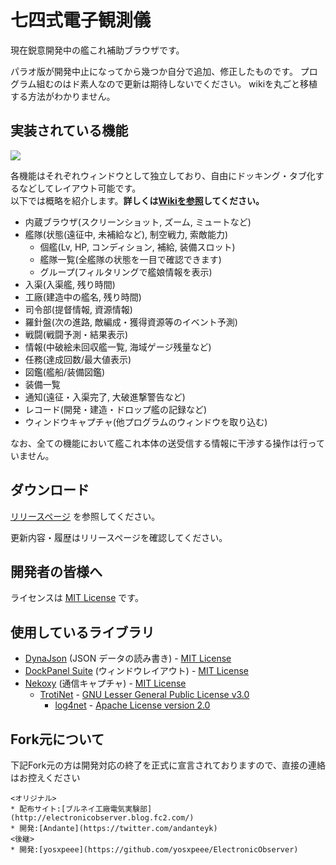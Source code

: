 
# 七四式電子観測儀

現在鋭意開発中の艦これ補助ブラウザです。  

パラオ版が開発中止になってから幾つか自分で追加、修正したものです。
プログラム組むのはド素人なので更新は期待しないでください。
wikiを丸ごと移植する方法がわかりません。

## 実装されている機能

![](https://user-images.githubusercontent.com/29325179/179132233-a94d0b42-06e6-48ed-b23f-fb544dec1a31.png)

各機能はそれぞれウィンドウとして独立しており、自由にドッキング・タブ化するなどしてレイアウト可能です。  
以下では概略を紹介します。**詳しくは[Wikiを参照](https://github.com/yosxpeee/ElectronicObserver/wiki)してください。**  

* 内蔵ブラウザ(スクリーンショット, ズーム, ミュートなど)
* 艦隊(状態(遠征中, 未補給など), 制空戦力, 索敵能力)
    * 個艦(Lv, HP, コンディション, 補給, 装備スロット)
    * 艦隊一覧(全艦隊の状態を一目で確認できます)
    * グループ(フィルタリングで艦娘情報を表示)
* 入渠(入渠艦, 残り時間)
* 工廠(建造中の艦名, 残り時間)
* 司令部(提督情報, 資源情報)
* 羅針盤(次の進路, 敵編成・獲得資源等のイベント予測)
* 戦闘(戦闘予測・結果表示)
* 情報(中破絵未回収艦一覧, 海域ゲージ残量など)
* 任務(達成回数/最大値表示)
* 図鑑(艦船/装備図鑑)
* 装備一覧
* 通知(遠征・入渠完了, 大破進撃警告など)
* レコード(開発・建造・ドロップ艦の記録など)
* ウィンドウキャプチャ(他プログラムのウィンドウを取り込む)

なお、全ての機能において艦これ本体の送受信する情報に干渉する操作は行っていません。


## ダウンロード

[リリースページ](https://github.com/dais-k/ElectronicObserver/releases) を参照してください。

更新内容・履歴はリリースページを確認してください。


## 開発者の皆様へ

ライセンスは [MIT License](https://github.com/dais-k/ElectronicObserver/blob/master/LICENSE) です。


## 使用しているライブラリ

* [DynaJson](https://github.com/fujieda/DynaJson) (JSON データの読み書き) - [MIT License](https://github.com/yosxpeee/ElectronicObserver/blob/master/Licenses/DynaJson.txt)
* [DockPanel Suite](http://dockpanelsuite.com/) (ウィンドウレイアウト) - [MIT License](https://github.com/yosxpeee/ElectronicObserver/blob/master/Licenses/DockPanelSuite.txt)
* [Nekoxy](https://github.com/veigr/Nekoxy) (通信キャプチャ) - [MIT License](https://github.com/yosxpeee/ElectronicObserver/blob/master/Licenses/Nekoxy.txt)
    * [TrotiNet](http://trotinet.sourceforge.net/) - [GNU Lesser General Public License v3.0](https://github.com/yosxpeee/ElectronicObserver/blob/master/Licenses/LGPL.txt)
        * [log4net](https://logging.apache.org/log4net/) - [Apache License version 2.0](https://github.com/yosxpeee/ElectronicObserver/blob/master/Licenses/Apache.txt)


## Fork元について

  下記Fork元の方は開発対応の終了を正式に宣言されておりますので、直接の連絡はお控えください
  
  	<オリジナル>
	* 配布サイト:[ブルネイ工廠電気実験部](http://electronicobserver.blog.fc2.com/)
	* 開発:[Andante](https://twitter.com/andanteyk)
	<後継>
	* 開発:[yosxpeee](https://github.com/yosxpeee/ElectronicObserver)
	


